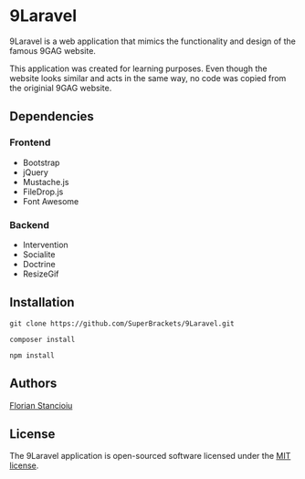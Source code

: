 # 9Laravel

9Laravel is a web application that mimics the functionality and design of the famous 9GAG website.

This application was created for learning purposes.
Even though the website looks similar and acts in the same way, no code was copied from the originial 9GAG website.

## Dependencies

### Frontend

* Bootstrap
* jQuery
* Mustache.js
* FileDrop.js
* Font Awesome

### Backend

* Intervention
* Socialite
* Doctrine
* ResizeGif

## Installation

`git clone https://github.com/SuperBrackets/9Laravel.git`

`composer install`

`npm install`

## Authors

[Florian Stancioiu](https://github.com/sflorian93)

## License

The 9Laravel application is open-sourced software licensed under the [MIT license](http://opensource.org/licenses/MIT).
